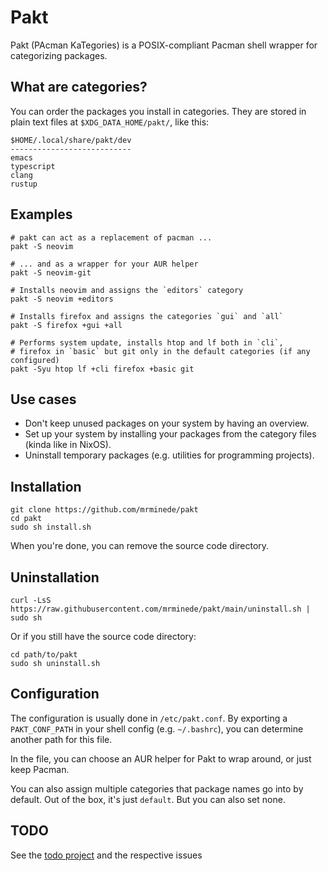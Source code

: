 # Pakt
Pakt (PAcman KaTegories) is a POSIX-compliant Pacman shell wrapper for categorizing packages.

## What are categories?
You can order the packages you install in categories. They are stored in plain text files at `$XDG_DATA_HOME/pakt/`, like this:

```
$HOME/.local/share/pakt/dev
---------------------------
emacs
typescript
clang
rustup
```

## Examples
```
# pakt can act as a replacement of pacman ...
pakt -S neovim

# ... and as a wrapper for your AUR helper
pakt -S neovim-git

# Installs neovim and assigns the `editors` category
pakt -S neovim +editors

# Installs firefox and assigns the categories `gui` and `all`
pakt -S firefox +gui +all

# Performs system update, installs htop and lf both in `cli`,
# firefox in `basic` but git only in the default categories (if any configured)
pakt -Syu htop lf +cli firefox +basic git
```

## Use cases
- Don't keep unused packages on your system by having an overview.
- Set up your system by installing your packages from the category files (kinda like in NixOS).
- Uninstall temporary packages (e.g. utilities for programming projects).

## Installation
```
git clone https://github.com/mrminede/pakt
cd pakt
sudo sh install.sh
```

When you're done, you can remove the source code directory.

## Uninstallation
```
curl -LsS https://raw.githubusercontent.com/mrminede/pakt/main/uninstall.sh | sudo sh
```

Or if you still have the source code directory:

```
cd path/to/pakt
sudo sh uninstall.sh
```

## Configuration
The configuration is usually done in `/etc/pakt.conf`. By exporting a `PAKT_CONF_PATH` in your shell config (e.g. `~/.bashrc`), you can determine another path for this file.

In the file, you can choose an AUR helper for Pakt to wrap around, or just keep Pacman.

You can also assign multiple categories that package names go into by default. Out of the box, it's just `default`. But you can also set none.

## TODO
See the [todo project](https://github.com/users/MrMineDe/projects/1) and the respective issues
